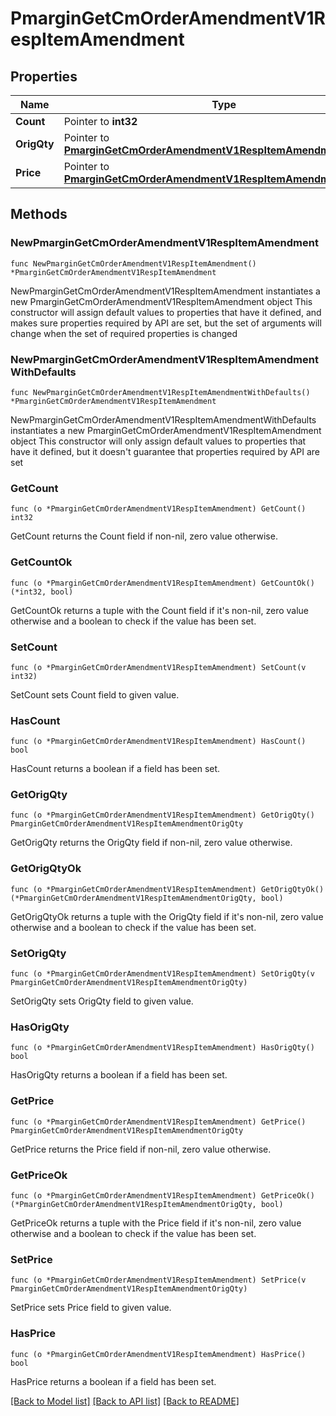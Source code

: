 # PmarginGetCmOrderAmendmentV1RespItemAmendment

## Properties

Name | Type | Description | Notes
------------ | ------------- | ------------- | -------------
**Count** | Pointer to **int32** |  | [optional] 
**OrigQty** | Pointer to [**PmarginGetCmOrderAmendmentV1RespItemAmendmentOrigQty**](PmarginGetCmOrderAmendmentV1RespItemAmendmentOrigQty.md) |  | [optional] 
**Price** | Pointer to [**PmarginGetCmOrderAmendmentV1RespItemAmendmentOrigQty**](PmarginGetCmOrderAmendmentV1RespItemAmendmentOrigQty.md) |  | [optional] 

## Methods

### NewPmarginGetCmOrderAmendmentV1RespItemAmendment

`func NewPmarginGetCmOrderAmendmentV1RespItemAmendment() *PmarginGetCmOrderAmendmentV1RespItemAmendment`

NewPmarginGetCmOrderAmendmentV1RespItemAmendment instantiates a new PmarginGetCmOrderAmendmentV1RespItemAmendment object
This constructor will assign default values to properties that have it defined,
and makes sure properties required by API are set, but the set of arguments
will change when the set of required properties is changed

### NewPmarginGetCmOrderAmendmentV1RespItemAmendmentWithDefaults

`func NewPmarginGetCmOrderAmendmentV1RespItemAmendmentWithDefaults() *PmarginGetCmOrderAmendmentV1RespItemAmendment`

NewPmarginGetCmOrderAmendmentV1RespItemAmendmentWithDefaults instantiates a new PmarginGetCmOrderAmendmentV1RespItemAmendment object
This constructor will only assign default values to properties that have it defined,
but it doesn't guarantee that properties required by API are set

### GetCount

`func (o *PmarginGetCmOrderAmendmentV1RespItemAmendment) GetCount() int32`

GetCount returns the Count field if non-nil, zero value otherwise.

### GetCountOk

`func (o *PmarginGetCmOrderAmendmentV1RespItemAmendment) GetCountOk() (*int32, bool)`

GetCountOk returns a tuple with the Count field if it's non-nil, zero value otherwise
and a boolean to check if the value has been set.

### SetCount

`func (o *PmarginGetCmOrderAmendmentV1RespItemAmendment) SetCount(v int32)`

SetCount sets Count field to given value.

### HasCount

`func (o *PmarginGetCmOrderAmendmentV1RespItemAmendment) HasCount() bool`

HasCount returns a boolean if a field has been set.

### GetOrigQty

`func (o *PmarginGetCmOrderAmendmentV1RespItemAmendment) GetOrigQty() PmarginGetCmOrderAmendmentV1RespItemAmendmentOrigQty`

GetOrigQty returns the OrigQty field if non-nil, zero value otherwise.

### GetOrigQtyOk

`func (o *PmarginGetCmOrderAmendmentV1RespItemAmendment) GetOrigQtyOk() (*PmarginGetCmOrderAmendmentV1RespItemAmendmentOrigQty, bool)`

GetOrigQtyOk returns a tuple with the OrigQty field if it's non-nil, zero value otherwise
and a boolean to check if the value has been set.

### SetOrigQty

`func (o *PmarginGetCmOrderAmendmentV1RespItemAmendment) SetOrigQty(v PmarginGetCmOrderAmendmentV1RespItemAmendmentOrigQty)`

SetOrigQty sets OrigQty field to given value.

### HasOrigQty

`func (o *PmarginGetCmOrderAmendmentV1RespItemAmendment) HasOrigQty() bool`

HasOrigQty returns a boolean if a field has been set.

### GetPrice

`func (o *PmarginGetCmOrderAmendmentV1RespItemAmendment) GetPrice() PmarginGetCmOrderAmendmentV1RespItemAmendmentOrigQty`

GetPrice returns the Price field if non-nil, zero value otherwise.

### GetPriceOk

`func (o *PmarginGetCmOrderAmendmentV1RespItemAmendment) GetPriceOk() (*PmarginGetCmOrderAmendmentV1RespItemAmendmentOrigQty, bool)`

GetPriceOk returns a tuple with the Price field if it's non-nil, zero value otherwise
and a boolean to check if the value has been set.

### SetPrice

`func (o *PmarginGetCmOrderAmendmentV1RespItemAmendment) SetPrice(v PmarginGetCmOrderAmendmentV1RespItemAmendmentOrigQty)`

SetPrice sets Price field to given value.

### HasPrice

`func (o *PmarginGetCmOrderAmendmentV1RespItemAmendment) HasPrice() bool`

HasPrice returns a boolean if a field has been set.


[[Back to Model list]](../README.md#documentation-for-models) [[Back to API list]](../README.md#documentation-for-api-endpoints) [[Back to README]](../README.md)


